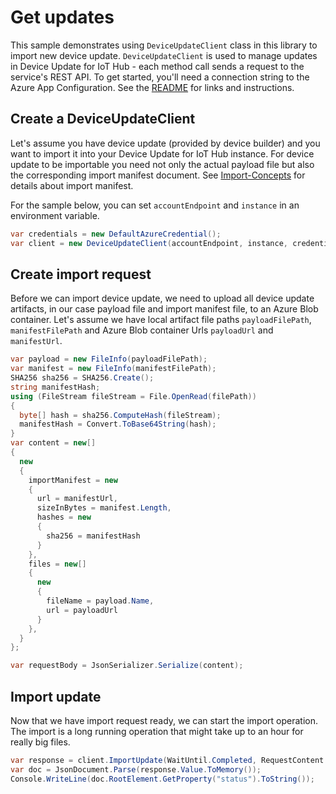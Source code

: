 # Get updates

This sample demonstrates using `DeviceUpdateClient` class in this library to import new device update. `DeviceUpdateClient` is used to manage updates in Device Update for IoT Hub - each method call sends a request to the service's REST API.  To get started, you'll need a connection string to the Azure App Configuration. See the [README](https://github.com/Azure/azure-sdk-for-net/tree/main/sdk/deviceupdate/Azure.IoT.DeviceUpdate/README.md) for links and instructions.

 ## Create a DeviceUpdateClient
 
Let's assume you have device update (provided by device builder) and you want to import it into your Device Update for IoT Hub instance. For device update to be importable you need not only 
the actual payload file but also the corresponding import manifest document. See [Import-Concepts](https://docs.microsoft.com/azure/iot-hub-device-update/import-concepts) for details about import manifest.
 
For the sample below, you can set `accountEndpoint` and `instance` in an environment variable.

```C# Snippet:AzDeviceUpdateSample3_CreateDeviceUpdateClient
var credentials = new DefaultAzureCredential();
var client = new DeviceUpdateClient(accountEndpoint, instance, credentials);
```

## Create import request

Before we can import device update, we need to upload all device update artifacts, in our case payload file and import manifest file, to an Azure Blob container. Let's assume we have local artifact file paths `payloadFilePath`, `manifestFilePath` and Azure Blob container Urls `payloadUrl` and `manifestUrl`.

```C# Snippet:AzDeviceUpdateSample3_CreateImportRequest
var payload = new FileInfo(payloadFilePath);
var manifest = new FileInfo(manifestFilePath);
SHA256 sha256 = SHA256.Create();
string manifestHash;
using (FileStream fileStream = File.OpenRead(filePath))
{
  byte[] hash = sha256.ComputeHash(fileStream);
  manifestHash = Convert.ToBase64String(hash);
}
var content = new[]
{
  new
  {
    importManifest = new
    {
      url = manifestUrl,
      sizeInBytes = manifest.Length,
      hashes = new
      {
        sha256 = manifestHash
      }
    },
    files = new[]
    {
      new
      {
        fileName = payload.Name,
        url = payloadUrl
      }
    },
  }
};

var requestBody = JsonSerializer.Serialize(content);
```

## Import update

Now that we have import request ready, we can start the import operation. The import is a long running operation that might take up to an hour for really big files.

```C# Snippet:AzDeviceUpdateSample3_ImportUpdate
var response = client.ImportUpdate(WaitUntil.Completed, RequestContent.Create(requestBody));
var doc = JsonDocument.Parse(response.Value.ToMemory());
Console.WriteLine(doc.RootElement.GetProperty("status").ToString());
```
